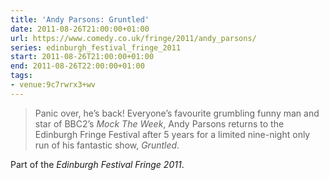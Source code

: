 ```yaml
---
title: 'Andy Parsons: Gruntled'
date: 2011-08-26T21:00:00+01:00
url: https://www.comedy.co.uk/fringe/2011/andy_parsons/
series: edinburgh_festival_fringe_2011
start: 2011-08-26T21:00:00+01:00
end: 2011-08-26T22:00:00+01:00
tags:
- venue:9c7rwrx3+wv
---
```

> Panic over, he’s back! Everyone’s favourite grumbling funny man and star of BBC2’s <cite>Mock The Week</cite>, Andy Parsons returns to the Edinburgh Fringe Festival after 5 years for a limited nine-night only run of his fantastic show, <cite>Gruntled</cite>.

Part of the *Edinburgh Festival Fringe 2011*.
